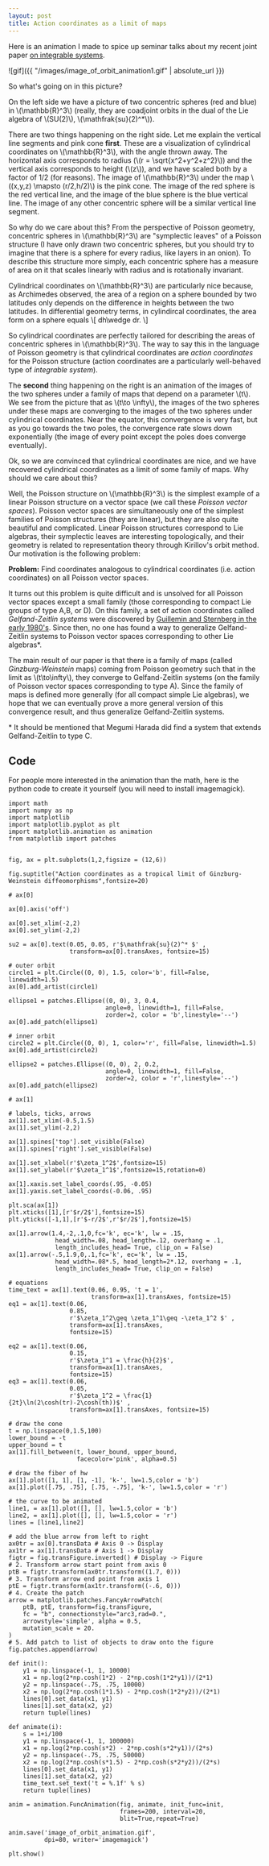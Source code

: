 ```yaml
---
layout: post
title: Action coordinates as a limit of maps
---
```


Here is an animation I made to spice up seminar talks about my recent joint paper [on integrable systems](https://arxiv.org/abs/1804.01504).

![gif]({{ "/images/image_of_orbit_animation1.gif" | absolute_url }})

So what's going on in this picture? 

On the left side we have a picture of two concentric spheres (red and blue) in \\(\mathbb{R}^3\\) (really, they are coadjoint orbits in the dual of the Lie algebra of \\(SU(2)\\), \\(\mathfrak{su}(2)^\*\\)).  

There are two things happening on the right side.  Let me explain the vertical line segments and pink cone **first**.  These are a visualization of cylindrical coordinates on \\(\mathbb{R}^3\\), with the angle thrown away. The horizontal axis corresponds to radius (\\(r = \sqrt{x^2+y^2+z^2}\\)) and the vertical axis corresponds to height (\\(z\\)), and we have scaled both by a factor of 1/2 (for reasons). The image of \\(\mathbb{R}^3\\) under the map \\((x,y,z) \mapsto (r/2,h/2)\\) is the pink cone. The image of the red sphere is the red vertical line, and the image of the blue sphere is the blue vertical line. The image of any other concentric sphere will be a similar vertical line segment.

So why do we care about this?  From the perspective of Poisson geometry, concentric spheres in \\(\mathbb{R}^3\\) are "symplectic leaves" of a Poisson structure (I have only drawn two concentric spheres, but you should try to imagine that there is a sphere for every radius, like layers in an onion). To describe this structure more simply, each concentric sphere has a measure of area on it that scales linearly with radius and is rotationally invariant.  

Cylindrical coordinates on \\(\mathbb{R}^3\\) are particularly nice because, as Archimedes observed, the area of a region on a sphere bounded by two latitudes only depends on the difference in heights between the two latitudes. In differential geometry terms, in cylindircal coordinates, the area form on a sphere equals
\\[
 dh\wedge dr.
\\]

So cylindrical coordinates are perfectly tailored for describing the areas of concentric spheres in \\(\mathbb{R}^3\\).  The way to say this in the language of Poisson geometry is that cylindrical coordinates are *action coordinates* for the Poisson structure (action coordinates are a particularly well-behaved type of *integrable system*). 

The **second** thing happening on the right is an animation of the images of the two spheres under a family of maps that depend on a parameter \\(t\\). We see from the picture that as \\(t\to \infty\\), the images of the two spheres under these maps are converging to the images of the two spheres under cylindrical coordinates. Near the equator, this convergence is very fast, but as you go towards the two poles, the convergence rate slows down exponentially (the image of every point except the poles does converge eventually).

Ok, so we are convinced that cylindrical coordinates are nice, and we have recovered cylindrical coordinates as a limit of some family of maps. Why should we care about this? 

Well, the Poisson structure on \\(\mathbb{R}^3\\) is the simplest example of a linear Poisson structure on a vector space (we call these *Poisson vector spaces*). Poisson vector spaces are simultaneously one of the simplest families of Poisson structures (they are linear), but they are also quite beautiful and complicated. Linear Poisson structures correspond to  Lie algebras, their symplectic leaves are interesting topologically, and their geometry is related to representation theory through Kirillov's orbit method. Our motivation is the following problem:

**Problem:** Find coordinates analogous to cylindrical coordinates (i.e. action coordinates) on all Poisson vector spaces.

It turns out this problem is quite difficult and is unsolved for all Poisson vector spaces except a small family (those corresponding to compact Lie groups of type A,B, or D). On this family, a set of action coordinates called *Gelfand-Zeitlin systems* were discovered by [Guillemin and Sternberg in the early 1980's](https://www.sciencedirect.com/science/article/pii/0022123683900927).  Since then, no one has found a way to generalize Gelfand-Zeitlin systems to Poisson vector spaces corresponding to other Lie algebras\*.

The main result of our paper is that there is a family of maps (called *Ginzburg-Weinstein* maps) coming from Poisson geometry such that in the limit as \\(t\to\infty\\), they converge to Gelfand-Zeitlin systems (on the family of Poisson vector spaces corresponding to type A). Since the family of maps is defined more generally (for all compact simple Lie algebras), we hope that we can eventually prove a more general version of this convergence result, and thus generalize Gelfand-Zeitlin systems.

\* It should be mentioned that Megumi Harada did find a system that extends Gelfand-Zeitlin to type C.

## Code

For people more interested in the animation than the math, here is the python code to create it yourself (you will need to install imagemagick).

```
import math
import numpy as np
import matplotlib
import matplotlib.pyplot as plt
import matplotlib.animation as animation
from matplotlib import patches


fig, ax = plt.subplots(1,2,figsize = (12,6))

fig.suptitle("Action coordinates as a tropical limit of Ginzburg-Weinstein diffeomorphisms",fontsize=20)

# ax[0]

ax[0].axis('off')

ax[0].set_xlim(-2,2)
ax[0].set_ylim(-2,2)

su2 = ax[0].text(0.05, 0.05, r'$\mathfrak{su}(2)^* $' ,  
                 transform=ax[0].transAxes, fontsize=15)

# outer orbit
circle1 = plt.Circle((0, 0), 1.5, color='b', fill=False, linewidth=1.5)
ax[0].add_artist(circle1)

ellipse1 = patches.Ellipse((0, 0), 3, 0.4,
                           angle=0, linewidth=1, fill=False, 
                           zorder=2, color = 'b',linestyle='--')
ax[0].add_patch(ellipse1)

# inner orbit
circle2 = plt.Circle((0, 0), 1, color='r', fill=False, linewidth=1.5)
ax[0].add_artist(circle2)

ellipse2 = patches.Ellipse((0, 0), 2, 0.2,
                           angle=0, linewidth=1, fill=False, 
                           zorder=2, color = 'r',linestyle='--')
ax[0].add_patch(ellipse2)

# ax[1]

# labels, ticks, arrows
ax[1].set_xlim(-0.5,1.5)
ax[1].set_ylim(-2,2)

ax[1].spines['top'].set_visible(False)
ax[1].spines['right'].set_visible(False)

ax[1].set_xlabel(r'$\zeta_1^2$',fontsize=15)
ax[1].set_ylabel(r'$\zeta_1^1$',fontsize=15,rotation=0)

ax[1].xaxis.set_label_coords(.95, -0.05)
ax[1].yaxis.set_label_coords(-0.06, .95)

plt.sca(ax[1])
plt.xticks([1],[r'$r/2$'],fontsize=15)
plt.yticks([-1,1],[r'$-r/2$',r'$r/2$'],fontsize=15)

ax[1].arrow(1.4,-2,.1,0,fc='k', ec='k', lw = .15, 
             head_width=.08, head_length=.12, overhang = .1, 
             length_includes_head= True, clip_on = False)
ax[1].arrow(-.5,1.9,0,.1,fc='k', ec='k', lw = .15, 
             head_width=.08*.5, head_length=2*.12, overhang = .1, 
             length_includes_head= True, clip_on = False)

# equations
time_text = ax[1].text(0.06, 0.95, 't = 1', 
                       transform=ax[1].transAxes, fontsize=15)
eq1 = ax[1].text(0.06, 
                 0.85, 
                 r'$\zeta_1^2\geq \zeta_1^1\geq -\zeta_1^2 $' , 
                 transform=ax[1].transAxes, 
                 fontsize=15)

eq2 = ax[1].text(0.06, 
                 0.15, 
                 r'$\zeta_1^1 = \frac{h}{2}$', 
                 transform=ax[1].transAxes, 
                 fontsize=15)
eq3 = ax[1].text(0.06, 
                 0.05, 
                 r'$\zeta_1^2 = \frac{1}{2t}\ln(2\cosh(tr)-2\cosh(th))$' , 
                 transform=ax[1].transAxes, fontsize=15)

# draw the cone
t = np.linspace(0,1.5,100)
lower_bound = -t
upper_bound = t
ax[1].fill_between(t, lower_bound, upper_bound, 
                   facecolor='pink', alpha=0.5)

# draw the fiber of hw
ax[1].plot([1, 1], [1, -1], 'k-', lw=1.5,color = 'b')
ax[1].plot([.75, .75], [.75, -.75], 'k-', lw=1.5,color = 'r')

# the curve to be animated
line1, = ax[1].plot([], [], lw=1.5,color = 'b')
line2, = ax[1].plot([], [], lw=1.5,color = 'r')
lines = [line1,line2]

# add the blue arrow from left to right 
ax0tr = ax[0].transData # Axis 0 -> Display
ax1tr = ax[1].transData # Axis 1 -> Display
figtr = fig.transFigure.inverted() # Display -> Figure
# 2. Transform arrow start point from axis 0
ptB = figtr.transform(ax0tr.transform((1.7, 0)))
# 3. Transform arrow end point from axis 1 
ptE = figtr.transform(ax1tr.transform((-.6, 0)))
# 4. Create the patch
arrow = matplotlib.patches.FancyArrowPatch(
    ptB, ptE, transform=fig.transFigure,  
    fc = "b", connectionstyle="arc3,rad=0.", 
    arrowstyle='simple', alpha = 0.5,
    mutation_scale = 20.
)
# 5. Add patch to list of objects to draw onto the figure
fig.patches.append(arrow)

def init():
    y1 = np.linspace(-1, 1, 10000)
    x1 = np.log(2*np.cosh(1*2) - 2*np.cosh(1*2*y1))/(2*1)
    y2 = np.linspace(-.75, .75, 10000)
    x2 = np.log(2*np.cosh(1*1.5) - 2*np.cosh(1*2*y2))/(2*1)
    lines[0].set_data(x1, y1)
    lines[1].set_data(x2, y2)
    return tuple(lines)

def animate(i):
    s = 1+i/100
    y1 = np.linspace(-1, 1, 100000)
    x1 = np.log(2*np.cosh(s*2) - 2*np.cosh(s*2*y1))/(2*s)
    y2 = np.linspace(-.75, .75, 50000)
    x2 = np.log(2*np.cosh(s*1.5) - 2*np.cosh(s*2*y2))/(2*s)
    lines[0].set_data(x1, y1)
    lines[1].set_data(x2, y2)
    time_text.set_text('t = %.1f' % s)
    return tuple(lines)

anim = animation.FuncAnimation(fig, animate, init_func=init, 
                               frames=200, interval=20, 
                               blit=True,repeat=True)

anim.save('image_of_orbit_animation.gif', 
          dpi=80, writer='imagemagick')

plt.show()
```
